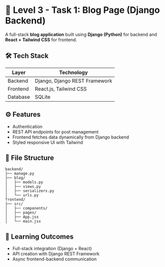 # 📝 Level 3 - Task 1: Blog Page (Django Backend)

A full-stack **blog application** built using **Django (Python)** for backend and **React + Tailwind CSS** for frontend.

## 🛠️ Tech Stack
| Layer | Technology |
|--------|-------------|
| Backend | Django, Django REST Framework |
| Frontend | React.js, Tailwind CSS |
| Database | SQLite |

## ⚙️ Features
- Authentication
- REST API endpoints for post management
- Frontend fetches data dynamically from Django backend
- Styled responsive UI with Tailwind

## 📂 File Structure
```
backend/
├── manage.py
├── blog/
│   ├── models.py
│   ├── views.py
│   ├── serializers.py
│   └── urls.py
frontend/
├── src/
│   ├── components/
│   ├── pages/
│   ├── App.jsx
│   └── main.jsx
```

## 🧠 Learning Outcomes
- Full-stack integration (Django + React)
- API creation with Django REST Framework
- Async frontend-backend communication

